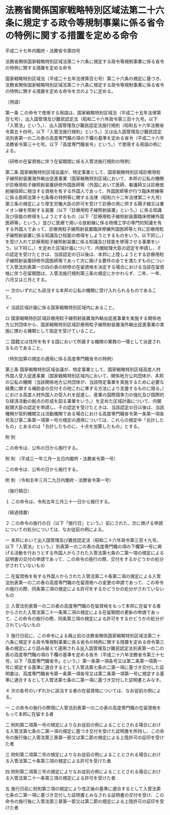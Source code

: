 # 法務省関係国家戦略特別区域法第二十六条に規定する政令等規制事業に係る省令の特例に関する措置を定める命令

平成二十七年内閣府・法務省令第四号

法務省関係国家戦略特別区域法第二十六条に規定する政令等規制事業に係る省令の特例に関する措置を定める命令

国家戦略特別区域法（平成二十五年法律第百七号）第二十六条の規定に基づき、法務省関係国家戦略特別区域法第二十六条に規定する政令等規制事業に係る省令の特例に関する措置を定める命令を次のように定める。

（用語）

第一条 この命令で使用する用語は、国家戦略特別区域法（平成二十五年法律第百七号）、出入国管理及び難民認定法（昭和二十六年政令第三百十九号。以下「入管法」という。）、出入国管理及び難民認定法施行規則（昭和五十六年法務省令第五十四号。以下「入管法施行規則」という。）又は出入国管理及び難民認定法別表第一の二の表の高度専門職の項の下欄の基準を定める省令（平成二十六年法務省令第三十七号。以下「高度専門職省令」という。）で使用する用語の例による。

（研修の在留資格に伴う在留期間に係る入管法施行規則の特例）

第二条 国家戦略特別区域会議が、特定事業として、国家戦略特別区域診療用粒子線照射装置海外輸出促進事業（国家戦略特別区域において、本邦の公私の機関が診療用粒子線照射装置研修外国医師等（外国において医師、看護師又は診療放射線技師に相当する資格を有する外国人であって、外国医師等が行う臨床修練等に係る医師法第十七条等の特例等に関する法律（昭和六十二年法律第二十九号）第三条の規定により厚生労働大臣の許可を受けて診療の用に供する陽子線又は重イオン線を照射する装置（以下「診療用粒子線照射装置」という。）に係る知識及び技能の修得をしようとするもの（以下「診療用粒子線照射装置臨床修練外国医師等」という。）並びに医療で用いる放射線に係る物理工学の専門的知識を有する外国人であって、診療用粒子線照射装置臨床修練外国医師等と共に診療用粒子線照射装置に係る知識及び技能の修得をしようとするものをいう。以下同じ。）を受け入れて診療用粒子線照射装置に係る知識及び技能を修得させる事業をいう。以下同じ。）を定めた区域計画について、内閣総理大臣の認定を申請し、その認定を受けたときは、当該認定の日以後は、本邦に上陸しようとする診療用粒子線照射装置研修外国医師等であって次に掲げる要件の全てを満たすものについて入管法別表第一の四の表の研修の在留資格を決定する場合における当該在留資格に伴う在留期間は、入管法施行規則第三条の規定にかかわらず、二年、一年、六月又は三月とする。

一 次のいずれにも該当する本邦の公私の機関に受け入れられるものであること。

イ 当該区域計画に係る国家戦略特別区域内にあること。

ロ 国家戦略特別区域診療用粒子線照射装置海外輸出促進事業を実施する関係地方公共団体から、国家戦略特別区域診療用粒子線照射装置海外輸出促進事業の実施に携わる機関として指定を受けていること。

二 国籍又は住所を有する国において所属する機関の業務の一環として派遣されるものであること。

（特別加算の規定の適用に係る高度専門職省令の特例）

第三条 国家戦略特別区域会議が、特定事業として、国家戦略特別区域高度人材外国人受入促進事業（国家戦略特別区域内において、関係地方公共団体が、本邦の公私の機関（当該関係地方公共団体が、当該特定事業を実施するために必要な経費に関する補助金の交付その他これに準ずる方法により支援するものに限る。）における高度人材外国人の受入れを促進し、産業の国際競争力の強化及び国際的な経済活動の拠点の形成を図る事業をいう。）を定めた区域計画について、内閣総理大臣の認定を申請し、その認定を受けたときは、当該認定の日以後は、当該機関が契約機関又は活動機関である場合における高度専門職省令第一条第一項各号及び第二条第一項第一号の規定の適用については、これらの規定中「合計したもの」とあるのは「合計したものに、十点を加算したもの」とする。

附 則

この命令は、公布の日から施行する。

附 則 （平成三一年三月一五日内閣府・法務省令第一号）

この命令は、公布の日から施行する。

附 則 （令和五年三月二九日内閣府・法務省令第一号）

（施行期日）

１ この命令は、令和五年三月三十一日から施行する。

（経過措置）

２ この命令の施行の日（以下「施行日」という。）前にされた、次に掲げる申請についての処分については、なお従前の例による。

一 本邦において出入国管理及び難民認定法（昭和二十六年政令第三百十九号。以下「入管法」という。）別表第一の二の表の高度専門職の項の下欄第一号に掲げる活動を行おうとする外国人からされた入管法第七条の二第一項の規定による証明書の交付の申請であって、この命令の施行の際、交付をするかどうかの処分がされていないもの

二 在留資格を有する外国人からされた入管法第二十条第二項の規定による入管法別表第一の二の表の高度専門職の在留資格への変更の申請であって、この命令の施行の際、同条第三項の規定による許可をするかどうかの処分がされていないもの

三 入管法別表第一の二の表の高度専門職の在留資格をもって本邦に在留する者からされた入管法第二十一条第二項の規定による在留期間の更新の申請であって、この命令の施行の際、同条第三項の規定による許可をするかどうかの処分がされていないもの

３ 施行日前に、この命令による廃止前の法務省関係国家戦略特別区域法第二十六条に規定する政令等規制事業に係る省令の特例に関する措置を定める命令第三条の規定により読み替えて適用される出入国管理及び難民認定法別表第一の二の表の高度専門職の項の下欄の基準を定める省令（平成二十六年法務省令第三十七号。以下「高度専門職省令」という。）第一条第一項各号又は第二条第一項第一号に規定する基準に適合するとして入管法第七条の二第一項に基づき交付した証明書は、高度専門職省令第一条第一項各号又は第二条第一項第一号に規定する基準に適合するとして入管法第七条の二第一項に基づき交付した証明書とみなす。

４ 次の各号のいずれかに該当する者の在留資格については、なお従前の例による。

一 この命令の施行の際現に入管法別表第一の二の表の高度専門職の在留資格をもって本邦に在留する者

二 附則第二項第一号の規定によりなお従前の例によることとされる場合における入管法第七条の二第一項の規定に基づき交付を受けた証明書を所持し、この命令の施行後に入管法第三章第一節又は第二節の規定による上陸許可の証印を受けた者

三 附則第二項第二号の規定によりなお従前の例によることとされる場合における入管法第二十条第三項の規定による許可を受けた者

四 附則第二項第三号の規定によりなお従前の例によることとされる場合における入管法第二十一条第三項の規定による許可を受けた者

五 施行日前に附則第三項の規定により改正後の基準に適合するとして入管法第七条の二第一項に基づき交付した証明書とみなされる証明書の交付を受け、この命令の施行後に入管法第三章第一節又は第二節の規定による上陸許可の証印を受けた者
